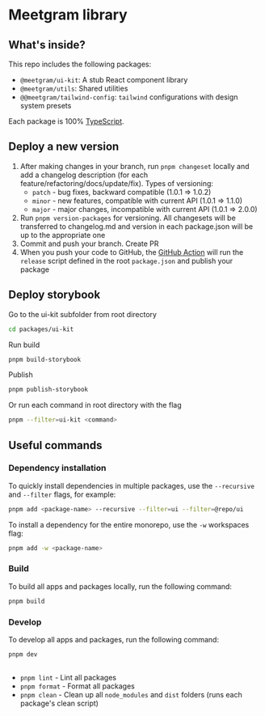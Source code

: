 # Meetgram library

## What's inside?

This repo includes the following packages:

- `@meetgram/ui-kit`: A stub React component library
- `@meetgram/utils`: Shared utilities
- `@@meetgram/tailwind-config`: `tailwind` configurations with design system presets

Each package is 100% [TypeScript](https://www.typescriptlang.org/).

## Deploy a new version

1. After making changes in your branch, run `pnpm changeset` locally and add a changelog description (for each feature/refactoring/docs/update/fix).
   Types of versioning:
   - `patch` - bug fixes, backward compatible (1.0.1 => 1.0.2)
   - `minor` - new features, compatible with current API (1.0.1 => 1.1.0)
   - `major` - major changes, incompatible with current API (1.0.1 => 2.0.0)
2. Run `pnpm version-packages` for versioning. All changesets will be transferred to changelog.md and version in each package.json will be up to the appropriate one
3. Commit and push your branch. Create PR
4. When you push your code to GitHub, the [GitHub Action](https://github.com/changesets/action) will run the `release` script defined in the root `package.json` and publish your package

## Deploy storybook

Go to the ui-kit subfolder from root directory

```bash
cd packages/ui-kit
```

Run build

```bash
pnpm build-storybook
```

Publish

```bash
pnpm publish-storybook
```

Or run each command in root directory with the flag

```bash
pnpm --filter=ui-kit <command>
```

## Useful commands

### Dependency installation

To quickly install dependencies in multiple packages, use the `--recursive` and `--filter` flags, for example:

```bash
pnpm add <package-name> --recursive --filter=ui --filter=@repo/ui
```

To install a dependency for the entire monorepo, use the `-w` workspaces flag:

```bash
pnpm add -w <package-name>
```

### Build

To build all apps and packages locally, run the following command:

```bash
pnpm build
```

### Develop

To develop all apps and packages, run the following command:

```bash
pnpm dev
```

##

- `pnpm lint` - Lint all packages
- `pnpm format` - Format all packages
- `pnpm clean` - Clean up all `node_modules` and `dist` folders (runs each package's clean script)
